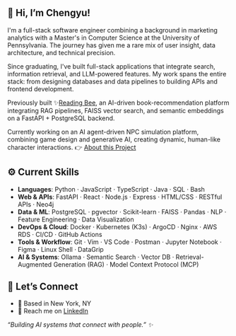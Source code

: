 <!-- version 4 -->
## 👋 Hi, I’m Chengyu!

I'm a full-stack software engineer combining a background in marketing 
analytics with a Master's in Computer Science at the University of Pennsylvania. The journey has given me a rare mix of user insight, data architecture, and technical precision.

Since graduating, I've built full-stack applications that integrate search, information retrieval, and LLM-powered features. My work spans the entire stack: from designing databases and data pipelines to building APIs and frontend development.

Previously built ✨[Reading Bee](https://github.com/Chengyuli33/reading-bee), an AI-driven book-recommendation platform integrating RAG pipelines, FAISS vector search, and semantic embeddings on a FastAPI + PostgreSQL backend.

Currently working on an AI agent-driven NPC simulation platform, combining game design and generative AI, creating dynamic, human-like character interactions. 👉 [About this Project](caerulean.md)

## ⚙️ Current Skills

- **Languages**: Python · JavaScript · TypeScript · Java · SQL · Bash  
- **Web & APIs**: FastAPI · React · Node.js · Express · HTML/CSS · RESTful APIs · Neo4j  
- **Data & ML**: PostgreSQL · pgvector · Scikit-learn · FAISS · Pandas · NLP · Feature Engineering · Data Visualization  
- **DevOps & Cloud**: Docker · Kubernetes (K3s) · ArgoCD · Nginx · AWS RDS · CI/CD · GitHub Actions
- **Tools & Workflow**: Git · Vim · VS Code · Postman · Jupyter Notebook · Figma · Linux Shell · DataGrip  
- **AI & Systems**: Ollama · Semantic Search · Vector DB · Retrieval-Augmented Generation (RAG) · Model Context Protocol (MCP)  

## 🌱 Let’s Connect
- 📍 Based in New York, NY
- 💼 Reach me on [LinkedIn](https://www.linkedin.com/in/chengyu-li-bio/) 

*“Building AI systems that connect with people.” ✨*  